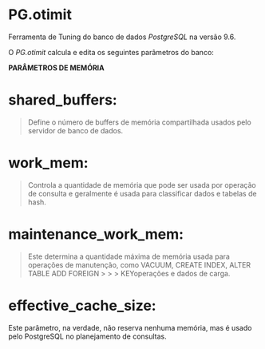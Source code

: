 # PG.otimit
Ferramenta de Tuning do banco de dados *PostgreSQL* na versão 9.6. 

O *PG.otimit* calcula e edita os seguintes parâmetros do banco: 

**PARÂMETROS DE MEMÓRIA**

# shared_buffers: 
> Define o número de buffers de memória compartilhada usados ​​pelo servidor de banco de dados.

# work_mem: 
> Controla a quantidade de memória que pode ser usada por operação de consulta e geralmente é usada para classificar dados e tabelas de hash.

# maintenance_work_mem: 
> Este determina a quantidade máxima de memória usada para operações de manutenção, como VACUUM, CREATE INDEX, ALTER TABLE ADD FOREIGN > > > KEYoperações e dados de carga.

# effective_cache_size: 
Este parâmetro, na verdade, não reserva nenhuma memória, mas é usado pelo PostgreSQL no planejamento de consultas. 
